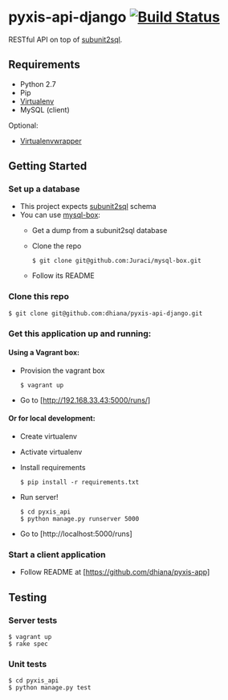 # pyxis-api-django [![Build Status](https://snap-ci.com/dhiana/pyxis-api-django/branch/master/build_image)](https://snap-ci.com/dhiana/pyxis-api-django/branch/master)
RESTful API on top of [subunit2sql](https://github.com/openstack-infra/subunit2sql).

## Requirements

* Python 2.7
* Pip
* [Virtualenv](https://virtualenv.pypa.io/en/latest/)
* MySQL (client)

Optional:

* [Virtualenvwrapper](http://virtualenvwrapper.readthedocs.org/en/latest/)

## Getting Started

### Set up a database

* This project expects [subunit2sql](https://github.com/openstack-infra/subunit2sql) schema
* You can use [mysql-box](https://github.com/Juraci/mysql-box):
    * Get a dump from a subunit2sql database
    * Clone the repo
    
      ```
      $ git clone git@github.com:Juraci/mysql-box.git
      ```
    * Follow its README

### Clone this repo

  ```
  $ git clone git@github.com:dhiana/pyxis-api-django.git
  ```
### Get this application up and running:
  
#### Using a Vagrant box:

* Provision the vagrant box

    ```
    $ vagrant up
    ```
* Go to [http://192.168.33.43:5000/runs/]

#### Or for local development:

* Create virtualenv

* Activate virtualenv

* Install requirements

    ```
    $ pip install -r requirements.txt
    ```
* Run server!

    ```
    $ cd pyxis_api
    $ python manage.py runserver 5000
    ```
* Go to [http://localhost:5000/runs]

### Start a client application

* Follow README at [https://github.com/dhiana/pyxis-app]

## Testing

### Server tests
```
$ vagrant up
$ rake spec
```

### Unit tests
```
$ cd pyxis_api
$ python manage.py test
```
